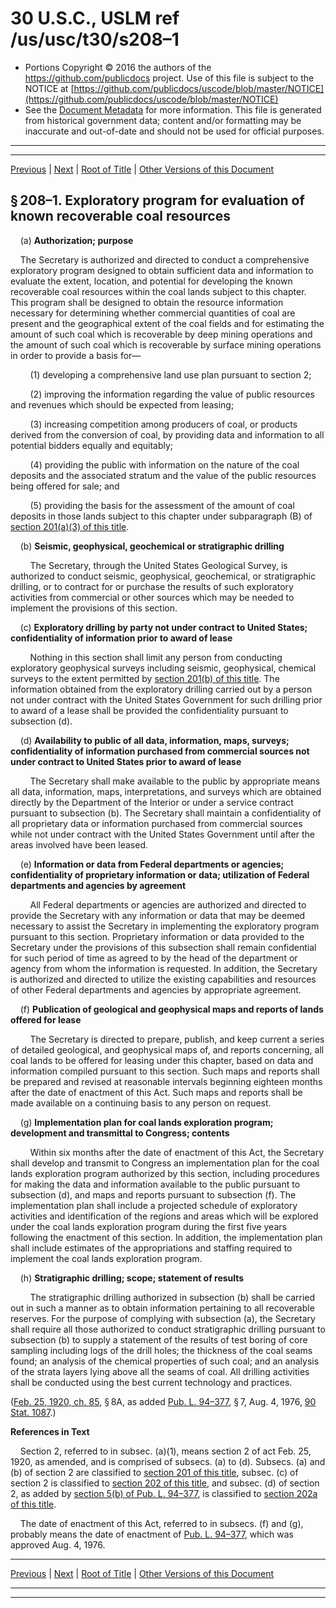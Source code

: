 ---
---

# 30 U.S.C., USLM ref /us/usc/t30/s208–1

* Portions Copyright © 2016 the authors of the https://github.com/publicdocs project.
  Use of this file is subject to the NOTICE at [https://github.com/publicdocs/uscode/blob/master/NOTICE](https://github.com/publicdocs/uscode/blob/master/NOTICE)
* See the [Document Metadata](././../../../../..//README.md) for more information.
  This file is generated from historical government data; content and/or formatting may be inaccurate and out-of-date and should not be used for official purposes.

----------
----------

[Previous](./../../../../..//us/usc/t30/ch3A/schII/m__us_usc_t30_s208.md) | [Next](./../../../../..//us/usc/t30/ch3A/schII/m__us_usc_t30_s208–2.md) | [Root of Title](./../../../../../) | [Other Versions of this Document](https://publicdocs.github.io/go/links?ns=uslm&ref=%2Fus%2Fusc%2Ft30%2Fs208%E2%80%931)

## § 208–1. Exploratory program for evaluation of known recoverable coal resources

    (a) __Authorization; purpose__ 

    The Secretary is authorized and directed to conduct a comprehensive exploratory program designed to obtain sufficient data and information to evaluate the extent, location, and potential for developing the known recoverable coal resources within the coal lands subject to this chapter. This program shall be designed to obtain the resource information necessary for determining whether commercial quantities of coal are present and the geographical extent of the coal fields and for estimating the amount of such coal which is recoverable by deep mining operations and the amount of such coal which is recoverable by surface mining operations in order to provide a basis for—

        (1) developing a comprehensive land use plan pursuant to section 2;

        (2) improving the information regarding the value of public resources and revenues which should be expected from leasing;

        (3) increasing competition among producers of coal, or products derived from the conversion of coal, by providing data and information to all potential bidders equally and equitably;

        (4) providing the public with information on the nature of the coal deposits and the associated stratum and the value of the public resources being offered for sale; and

        (5) providing the basis for the assessment of the amount of coal deposits in those lands subject to this chapter under subparagraph (B) of [section 201(a)(3) of this title][/us/usc/t30/s201/a/3].

    (b) __Seismic, geophysical, geochemical or stratigraphic drilling__ 

        The Secretary, through the United States Geological Survey, is authorized to conduct seismic, geophysical, geochemical, or stratigraphic drilling, or to contract for or purchase the results of such exploratory activities from commercial or other sources which may be needed to implement the provisions of this section.

    (c) __Exploratory drilling by party not under contract to United States; confidentiality of information prior to award of lease__ 

        Nothing in this section shall limit any person from conducting exploratory geophysical surveys including seismic, geophysical, chemical surveys to the extent permitted by [section 201(b) of this title][/us/usc/t30/s201/b]. The information obtained from the exploratory drilling carried out by a person not under contract with the United States Government for such drilling prior to award of a lease shall be provided the confidentiality pursuant to subsection (d).

    (d) __Availability to public of all data, information, maps, surveys; confidentiality of information purchased from commercial sources not under contract to United States prior to award of lease__ 

        The Secretary shall make available to the public by appropriate means all data, information, maps, interpretations, and surveys which are obtained directly by the Department of the Interior or under a service contract pursuant to subsection (b). The Secretary shall maintain a confidentiality of all proprietary data or information purchased from commercial sources while not under contract with the United States Government until after the areas involved have been leased.

    (e) __Information or data from Federal departments or agencies; confidentiality of proprietary information or data; utilization of Federal departments and agencies by agreement__ 

        All Federal departments or agencies are authorized and directed to provide the Secretary with any information or data that may be deemed necessary to assist the Secretary in implementing the exploratory program pursuant to this section. Proprietary information or data provided to the Secretary under the provisions of this subsection shall remain confidential for such period of time as agreed to by the head of the department or agency from whom the information is requested. In addition, the Secretary is authorized and directed to utilize the existing capabilities and resources of other Federal departments and agencies by appropriate agreement.

    (f) __Publication of geological and geophysical maps and reports of lands offered for lease__ 

        The Secretary is directed to prepare, publish, and keep current a series of detailed geological, and geophysical maps of, and reports concerning, all coal lands to be offered for leasing under this chapter, based on data and information compiled pursuant to this section. Such maps and reports shall be prepared and revised at reasonable intervals beginning eighteen months after the date of enactment of this Act. Such maps and reports shall be made available on a continuing basis to any person on request.

    (g) __Implementation plan for coal lands exploration program; development and transmittal to Congress; contents__ 

        Within six months after the date of enactment of this Act, the Secretary shall develop and transmit to Congress an implementation plan for the coal lands exploration program authorized by this section, including procedures for making the data and information available to the public pursuant to subsection (d), and maps and reports pursuant to subsection (f). The implementation plan shall include a projected schedule of exploratory activities and identification of the regions and areas which will be explored under the coal lands exploration program during the first five years following the enactment of this section. In addition, the implementation plan shall include estimates of the appropriations and staffing required to implement the coal lands exploration program.

    (h) __Stratigraphic drilling; scope; statement of results__ 

        The stratigraphic drilling authorized in subsection (b) shall be carried out in such a manner as to obtain information pertaining to all recoverable reserves. For the purpose of complying with subsection (a), the Secretary shall require all those authorized to conduct stratigraphic drilling pursuant to subsection (b) to supply a statement of the results of test boring of core sampling including logs of the drill holes; the thickness of the coal seams found; an analysis of the chemical properties of such coal; and an analysis of the strata layers lying above all the seams of coal. All drilling activities shall be conducted using the best current technology and practices.

([Feb. 25, 1920, ch. 85][/us/act/1920-02-25/ch85], § 8A, as added [Pub. L. 94–377][/us/pl/94/377], § 7, Aug. 4, 1976, [90 Stat. 1087][/us/stat/90/1087].)

 __References in Text__ 

    Section 2, referred to in subsec. (a)(1), means section 2 of act Feb. 25, 1920, as amended, and is comprised of subsecs. (a) to (d). Subsecs. (a) and (b) of section 2 are classified to [section 201 of this title][/us/usc/t30/s201], subsec. (c) of section 2 is classified to [section 202 of this title][/us/usc/t30/s202], and subsec. (d) of section 2, as added by [section 5(b) of Pub. L. 94–377][/us/pl/94/377/s5/b], is classified to [section 202a of this title][/us/usc/t30/s202a].

    The date of enactment of this Act, referred to in subsecs. (f) and (g), probably means the date of enactment of [Pub. L. 94–377][/us/pl/94/377], which was approved Aug. 4, 1976.

----------

[Previous](./../../../../..//us/usc/t30/ch3A/schII/m__us_usc_t30_s208.md) | [Next](./../../../../..//us/usc/t30/ch3A/schII/m__us_usc_t30_s208–2.md) | [Root of Title](./../../../../../) | [Other Versions of this Document](https://publicdocs.github.io/go/links?ns=uslm&ref=%2Fus%2Fusc%2Ft30%2Fs208%E2%80%931)

----------
----------

[/us/usc/t30/s201/a/3]: https://publicdocs.github.io/go/links?ns=uslm&ref=%2Fus%2Fusc%2Ft30%2Fs201%2Fa%2F3
[/us/usc/t30/s201/b]: https://publicdocs.github.io/go/links?ns=uslm&ref=%2Fus%2Fusc%2Ft30%2Fs201%2Fb
[/us/act/1920-02-25/ch85]: https://publicdocs.github.io/go/links?ns=uslm&ref=%2Fus%2Fact%2F1920-02-25%2Fch85
[/us/pl/94/377]: https://publicdocs.github.io/go/links?ns=uslm&ref=%2Fus%2Fpl%2F94%2F377
[/us/stat/90/1087]: https://publicdocs.github.io/go/links?ns=uslm&ref=%2Fus%2Fstat%2F90%2F1087
[/us/usc/t30/s201]: https://publicdocs.github.io/go/links?ns=uslm&ref=%2Fus%2Fusc%2Ft30%2Fs201
[/us/usc/t30/s202]: https://publicdocs.github.io/go/links?ns=uslm&ref=%2Fus%2Fusc%2Ft30%2Fs202
[/us/pl/94/377/s5/b]: https://publicdocs.github.io/go/links?ns=uslm&ref=%2Fus%2Fpl%2F94%2F377%2Fs5%2Fb
[/us/usc/t30/s202a]: https://publicdocs.github.io/go/links?ns=uslm&ref=%2Fus%2Fusc%2Ft30%2Fs202a
[/us/pl/94/377]: https://publicdocs.github.io/go/links?ns=uslm&ref=%2Fus%2Fpl%2F94%2F377


